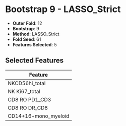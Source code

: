 # Bootstrap 9 - LASSO_Strict

- **Outer Fold**: 12
- **Bootstrap**: 9
- **Method**: LASSO_Strict
- **Fold Seed**: 61
- **Features Selected**: 5

## Selected Features

| Feature |
|---------|
| NKCD56hi_total |
| NK Ki67_total |
| CD8 RO PD1_CD3 |
| CD8 RO DR_CD8 |
| CD14+16+mono_myeloid |
